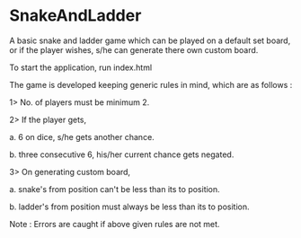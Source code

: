 # SnakeAndLadder
A basic snake and ladder game which can be played on a default set board, or if the player wishes, s/he can generate there own custom board.

To start the application, run index.html

The game is developed keeping generic rules in mind, which are as follows : 

1> No. of players must be minimum 2.

2> If the player gets,

  a. 6 on dice, s/he gets another chance.
  
  b. three consecutive 6, his/her current chance gets negated.
  
3> On generating custom board,

  a. snake's from position can't be less than its to position.
  
  b. ladder's from position must always be less than its to position.
  


Note : Errors are caught if above given rules are not met.
        

